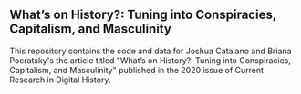 ## What’s on History?: Tuning into Conspiracies, Capitalism, and Masculinity 

This repository contains the code and data for Joshua Catalano and Briana Pocratsky's the article titled "What’s on History?: Tuning into Conspiracies, Capitalism, and Masculinity" published in the 2020 issue of Current Research in Digital History.






